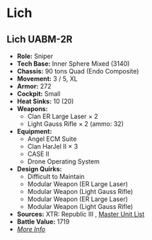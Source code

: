 # Lich 

## Lich UABM-2R 

- **Role:** Sniper 
- **Tech Base:** Inner Sphere Mixed (3140) 
- **Chassis:** 90 tons Quad (Endo Composite) 
- **Movement:** 3 / 5, XL 
- **Armor:** 272 
- **Cockpit:** Small 
- **Heat Sinks:** 10 (20) 
- **Weapons:** 
  - Clan ER Large Laser × 2 
  - Light Gauss Rifle × 2 (ammo: 32) 
- **Equipment:** 
  - Angel ECM Suite 
  - Clan HarJel II × 3 
  - CASE II 
  - Drone Operating System 
- **Design Quirks:** 
  - Difficult to Maintain 
  - Modular Weapon (ER Large Laser) 
  - Modular Weapon (Light Gauss Rifle) 
  - Modular Weapon (ER Large Laser) 
  - Modular Weapon (Light Gauss Rifle) 
- **Sources:** XTR: Republic III , [Master Unit List](http://masterunitlist.info/Unit/Details/7385) 
- **Battle Value:** 1719 
- [*More Info*](lich/lich_uabm-2r.md) 

